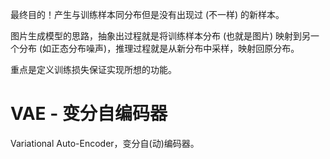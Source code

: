 最终目的！产生与训练样本同分布但是没有出现过 (不一样) 的新样本。

图片生成模型的思路，抽象出过程就是将训练样本分布 (也就是图片) 映射到另一个分布 (如正态分布噪声)，推理过程就是从新分布中采样，映射回原分布。

重点是定义训练损失保证实现所想的功能。

# VAE - 变分自编码器

Variational Auto-Encoder，变分自(动)编码器。
